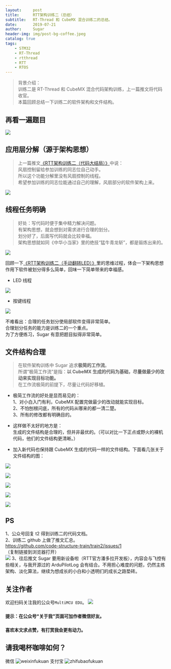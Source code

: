 ```yaml
---
layout:     post
title:      RTT架构训练二（总结）
subtitle:   RT-Thread 和 CubeMX 混合训练二的总结。
date:       2019-07-21
author:     Sugar
header-img: img/post-bg-coffee.jpeg
catalog: true
tags:
    - STM32
    - RT-Thread
    - rtthread
    - RTT
    - RTOS
---
```


> 背景介绍：<br>
> 训练二是 RT-Thread 和 CubeMX 混合代码架构训练，上一篇推文将代码收官。<br>
> 本篇回顾总结一下训练二的软件架构和文件结构。

再看一遍题目
---

![](https://github.com/SuWeipeng/img/raw/master/12_RT-Thread/train2_topic.jpg)

应用层分解（源于架构思想）
---
> 上一篇推文[《RTT架构训练二（代码大结局）》](https://mp.weixin.qq.com/s/5odOHptXe5oVGUbM-W9Obw)中说：<br>
> 风扇控制留给参加训练的同志位自己动手。<br>
> 所以这个功能分解里没有风扇控制的线程。<br>
> 希望参加训练的同志位能通过自己的理解，风扇部分的软件架构上来。

![](https://github.com/SuWeipeng/img/raw/master/12_RT-Thread/train2_9.jpg)

线程任务明确
---
> 好处：写代码时便于集中精力解决问题。<br>
> 有架构思想，就会想到对需求进行合理的划分。<br>
> 划分好了，后面写代码就会比较幸福。<br>
> 架构思想就如同《中华小当家》里的绝技“猛牛青龙斩”，都是锻炼出来的。

![](https://github.com/SuWeipeng/img/raw/master/12_RT-Thread/zhxdj_1.png)

回顾一下[《RTT架构训练二（手动翻转LED）》](https://mp.weixin.qq.com/s/sfDM7qWo5UaHsID-bqdwjQ)里的思维过程，体会一下架构思想作用下软件被划分得多么简单，回味一下简单带来的幸福感。

* LED 线程

![](https://github.com/SuWeipeng/img/raw/master/12_RT-Thread/train2_4.jpg)

* 按键线程

![](https://github.com/SuWeipeng/img/raw/master/12_RT-Thread/train2_5.jpg)

不难看出：合理的任务划分使局部软件变得非常简单。<br>
合理划分任务的能力是训练二的一个重点。<br>
为了方便练习，Sugar 有意把题目拟得非常简单。

文件结构合理
---
> 在软件架构训练中 Sugar 追求**极简的工作流**。<br>
> 所谓“极简工作流”是指：**以 CubeMX 生成的代码为基础，尽量做最少的改动来实现目标功能。**<br>
> 在工作流极简的前提下，尽量让代码好移植。<br>

* 极简工作流的好处是显而易见的：<br>
1、对小白入门有利，CubeMX 配置完做最少的改动就能实现目标。<br>
2、不怕刨根问底，所有的代码从哪来的都一清二楚。<br>
3、所有的修改都有明确目的。<br>

* 这样做不太好的地方是：<br>
生成的文件结构是合理的，但并非最优的。（可以对比一下正点或野火的裸机代码，他们的文件结构更清晰。）

* 加入新代码也保持跟 CubeMX 生成的代码一样的文件结构。下面看几张关于文件结构的图：

![](https://github.com/SuWeipeng/img/raw/master/12_RT-Thread/train2_dir_3.jpg)

![](https://github.com/SuWeipeng/img/raw/master/12_RT-Thread/train2_dir_4.jpg)

![](https://github.com/SuWeipeng/img/raw/master/12_RT-Thread/train2_dir_6.jpg)

![](https://github.com/SuWeipeng/img/raw/master/12_RT-Thread/train2_dir_7.jpg)

![](https://github.com/SuWeipeng/img/raw/master/12_RT-Thread/train2_dir_5.jpg)

PS
---
1、公众号回复 t2 得到训练二的代码文档。<br>
2、训练二 github 上做了推文汇总。<br>
https://github.com/code-structure-train/train2/issues/1<br>
（复制链接到浏览器打开）<br>
![](https://github.com/SuWeipeng/img/raw/master/12_RT-Thread/train2_github.jpg)
3、往后推文 Sugar 要用新设备啦（RTT官方潘多拉开发板），内容会与飞控有些相关，与我开源过的 ArduPilotLog 会有结合。不用担心难度的问题，仍然主练架构、淡化算法，继续为想成长的小白和小透明们的成长之路垫砖。

关注作者
---
欢迎扫码关注我的公众号`MultiMCU EDU`。
![](https://github.com/SuWeipeng/img/raw/master/gongzonghao.jpg)
### `提示：在公众号“关于我”页面可加作者微信好友。`
### `喜欢本文求点赞，有打赏我会更有动力。`

请我喝杯咖啡如何？
---
微信
![weixinfukuan](https://github.com/SuWeipeng/img/raw/master/weixinfukuan.jpg)
支付宝
![zhifubaofukuan](https://github.com/SuWeipeng/img/raw/master/zhifubaofukuan.jpg)